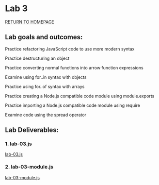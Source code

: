 # Lab 3

[RETURN TO HOMEPAGE](https://sierrabakerr.github.io/)

## Lab goals and outcomes:

Practice refactoring JavaScript code to use more modern syntax

Practice destructuring an object

Practice converting normal functions into arrow function expressions

Examine using for..in  syntax with objects

Practice using for..of syntax with arrays

Practice creating a Node.js compatible code module using module.exports

Practice importing a Node.js compatible code module using require

Examine code using the spread operator

## Lab Deliverables:



### 1. lab-03.js
[lab-03.js](lab-03.js)

### 2. lab-03-module.js
[lab-03-module.js](lab-03-module.js)

